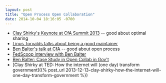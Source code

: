 ```yaml
---
layout: post
title: "Open Process Open Collaboration"
date: 2014-10-04 18:16:05 -0700
---
```


- [Clay Shirky's Keynote at CfA Summit 2013](https://www.youtube.com/watch?v=aXQb-yhqktQ) -- good about optimal sharing
- [Linus Torvalds talks about being a good maintainer](https://www.youtube.com/watch?v=jjRAKuis7T8)
- [Ben Balter's talk at CfA](https://www.youtube.com/watch?v=Owq6K79ZBy8) -- good about open process
- [FedScoop interview with Ben Balter](https://www.youtube.com/watch?v=ESvVUf5dXAI)
- [Ben Balter: Case Study in Open Collab in Gov't](https://www.youtube.com/watch?v=EL3-UwY3qGE)
- [Clay Shirky at TED: How the internet will (one day) transform government]({% post_url 2013-12-13-clay-shirky-how-the-internet-will-one-day-transform-government %})
